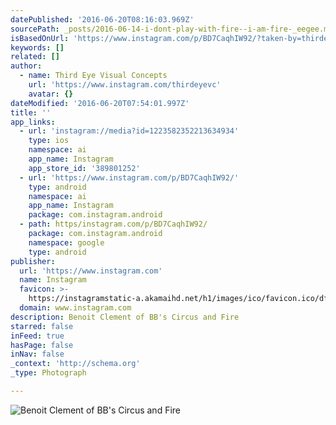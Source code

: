 ```yaml
---
datePublished: '2016-06-20T08:16:03.969Z'
sourcePath: _posts/2016-06-14-i-dont-play-with-fire--i-am-fire-_eegee.md
isBasedOnUrl: 'https://www.instagram.com/p/BD7CaqhIW92/?taken-by=thirdeyevc'
keywords: []
related: []
author:
  - name: Third Eye Visual Concepts
    url: 'https://www.instagram.com/thirdeyevc'
    avatar: {}
dateModified: '2016-06-20T07:54:01.997Z'
title: ''
app_links:
  - url: 'instagram://media?id=1223582352213634934'
    type: ios
    namespace: ai
    app_name: Instagram
    app_store_id: '389801252'
  - url: 'https://www.instagram.com/p/BD7CaqhIW92/'
    type: android
    namespace: ai
    app_name: Instagram
    package: com.instagram.android
  - path: https/instagram.com/p/BD7CaqhIW92/
    package: com.instagram.android
    namespace: google
    type: android
publisher:
  url: 'https://www.instagram.com'
  name: Instagram
  favicon: >-
    https://instagramstatic-a.akamaihd.net/h1/images/ico/favicon.ico/dfa85bb1fd63.ico
  domain: www.instagram.com
description: Benoit Clement of BB's Circus and Fire
starred: false
inFeed: true
hasPage: false
inNav: false
_context: 'http://schema.org'
_type: Photograph

---
```

![Benoit Clement of BB's Circus and Fire](https://s3-us-west-2.amazonaws.com/the-grid-img/p/1f429d8a3bd5ceb0d0c9b9647ba42473093bc81e.jpg)